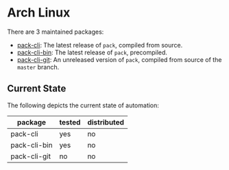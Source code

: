 # Arch Linux

There are 3 maintained packages:

- [pack-cli](https://aur.archlinux.org/packages/pack-cli/): The latest release of `pack`, compiled from source.
- [pack-cli-bin](https://aur.archlinux.org/packages/pack-cli-bin/): The latest release of `pack`, precompiled.
- [pack-cli-git](https://aur.archlinux.org/packages/pack-cli-git/): An unreleased version of `pack`, compiled from source of the `master` branch.


## Current State

The following depicts the current state of automation:

| package      | tested | distributed |
| ---          | ---    | ---         |
| pack-cli     | yes    | no          |
| pack-cli-bin | yes    | no          |
| pack-cli-git | no     | no          |
